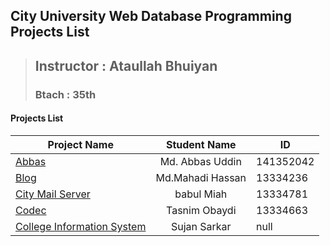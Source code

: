 **City University Web Database Programming Projects List**
------------------------------
> ## Instructor : Ataullah Bhuiyan
> ### Btach : 35th
 
#### Projects List


| Project Name        |              Student Name      |     ID       |
| -------------       |              :-------------:   | -------------|
| [Abbas](https://github.com/shohan4556/CU-WDBP-Projects/tree/master/Projects/Abbas)                   | Md. Abbas Uddin             | 141352042
| [Blog](https://github.com/shohan4556/CU-WDBP-Projects/tree/master/Projects/Blog-Mahadi)                          | Md.Mahadi Hassan             | 13334236
|         [City Mail Server](https://github.com/shohan4556/CU-WDBP-Projects/tree/master/Projects/Citymail-Babul)             |   babul Miah       | 13334781
| [Codec](https://github.com/shohan4556/CU-WDBP-Projects/tree/master/Projects/Codec-Oni) |  Tasnim Obaydi | 13334663
|[College Information System](https://github.com/shohan4556/CU-WDBP-Projects/tree/master/Projects/College-Information-System-Sujan/Student_Information)           | Sujan Sarkar  | null